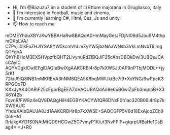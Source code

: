 - Hi, I’m @Bazuzu7
  im a student of iti Ettore majorana in Grugliasco, Italy
- 👀 I’m interested in Football, music and cinema.
- 🌱 I’m currently learning C#, Html, Css, Js and unity
- 📫 How to reach me 

<!---
Bazuzu7/Bazuzu7 is a ✨ special ✨ repository because its `README.md` (this file) appears on your GitHub profile.
You can click the Preview link to take a look at your changes.
--->


mDMEYhduXBYJKwYBBAHaRw8BAQdA0HmMayGetJFDjNI06d5Jbu9M4thpmOXbLVA/
C7Pvjii0IkFuZHJlYSA8YW5kcmVhLmZyYW5jbzNAaWNsb3VkLmNvbT6ImgQTFgoA
QhYhBHoM3EXSHVpzfbQHT2LivynuRdZIBQJiF25cAhsDBQkDwl3UBQsJCAcCAyIC
AQYVCgkICwIEFgIDAQIeBwIXgAAKCRBi4r8p7kXWSJt0AP9nPTbjMODL++jy5rKf
72krJ9lQ8INB1mMKREVA3hNM8QEA5K8bqMWUktBc7l9+XoYNG/6wPpcK3RPGOo7D
KXxJyAK4OARiF25cEgorBgEEAZdVAQUBAQdAo9e6uB0wIZpFb3nqnpB+X3X6Y42b
FqvnR/FW8z4eQV8DAQgHiH4EGBYKACYWIQR6DNxF0h1ac320B09i4r8p7kXWSAUC
YhduXAIbDAUJA8Jd1AAKCRBi4r8p7kXWSE+SAQCGFP5V6d18ExAjcoZCh90nhHfd
RrlakgAYD1S0NAtMtQD9HCGwZ5G7vmyP1K/ut3NvFPIF+gtqrpUfBaHe1DsBag4=
=J+R0
